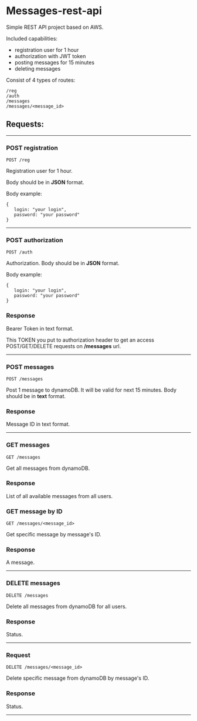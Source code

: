 # Messages-rest-api
Simple REST API project based on AWS.

Included capabilities: 
- registration user for 1 hour
- authorization with JWT token
- posting messages for 15 minutes
- deleting messages

Consist of 4 types of routes:

    /reg
    /auth
    /messages
    /messages/<message_id>

## Requests:

___

### POST registration
    POST /reg

Registration user for 1 hour. 

Body should be in **JSON** format.

Body example: 

    {
       login: "your login",
       password: "your password"
    }

___

### POST authorization
    POST /auth

Authorization.
Body should be in **JSON** format.

Body example: 

    {
       login: "your login",
       password: "your password"
    }

### Response
Bearer Token in text format.

This TOKEN you put to authorization header to get an access POST/GET/DELETE requests on **/messages** url. 

___

### POST messages
    POST /messages
Post 1 message to dynamoDB. It will be valid for next 15 minutes.
Body should be in **text** format. 

### Response
Message ID in text format.

___

### GET messages
    GET /messages
Get all messages from dynamoDB.

### Response
List of all available messages from all users.

### GET message by ID
    GET /messages/<message_id>
Get specific message by message's ID.

### Response
A message.

___

### DELETE messages
    DELETE /messages 

Delete all messages from dynamoDB for all users.

### Response
Status.

___

### Request
    DELETE /messages/<message_id>
Delete specific message from dynamoDB by message's ID.

### Response
Status.

___